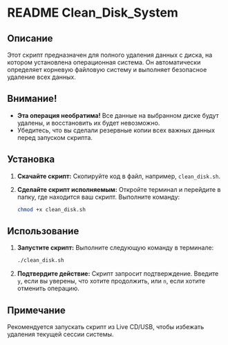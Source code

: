 # README Clean_Disk_System

## Описание

Этот скрипт предназначен для полного удаления данных с диска, на котором установлена операционная система. Он автоматически определяет корневую файловую систему и выполняет безопасное удаление всех данных.

## Внимание!

- **Эта операция необратима!** Все данные на выбранном диске будут удалены, и восстановить их будет невозможно.
- Убедитесь, что вы сделали резервные копии всех важных данных перед запуском скрипта.

## Установка

1. **Скачайте скрипт:**
   Скопируйте код в файл, например, `clean_disk.sh`.

2. **Сделайте скрипт исполняемым:**
   Откройте терминал и перейдите в папку, где находится ваш скрипт. Выполните команду:
   ```bash
   chmod +x clean_disk.sh
   ```

## Использование

1. **Запустите скрипт:**
   Выполните следующую команду в терминале:
   ```bash
   ./clean_disk.sh
   ```

2. **Подтвердите действие:**
   Скрипт запросит подтверждение. Введите `y`, если вы уверены, что хотите продолжить, или `n`, если хотите отменить операцию.

## Примечание

Рекомендуется запускать скрипт из Live CD/USB, чтобы избежать удаления текущей сессии системы.
